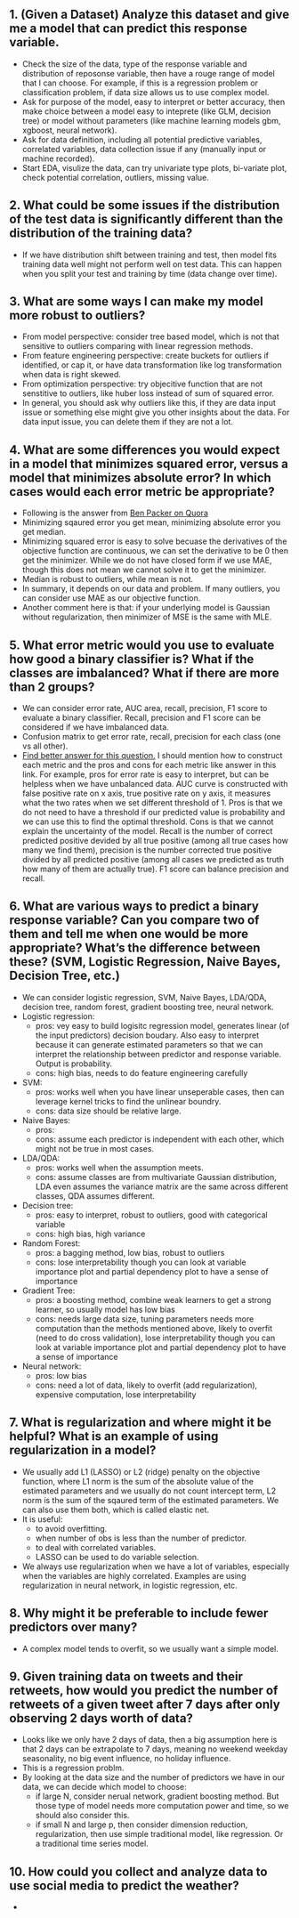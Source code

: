 ## 1. (Given a Dataset) Analyze this dataset and give me a model that can predict this response variable.
* Check the size of the data, type of the response variable and distribution of reposonse variable, then have a rouge range of model that I can choose. For example, if this is a regression problem or classification problem, if data size allows us to use complex model.
* Ask for purpose of the model, easy to interpret or better accuracy, then make choice between a model easy to inteprete (like GLM, decision tree) or model without parameters (like machine learning models gbm, xgboost, neural network).
* Ask for data definition, including all potential predictive variables, correlated variables, data collection issue if any (manually input or machine recorded).
* Start EDA, visulize the data, can try univariate type plots, bi-variate plot, check potential correlation, outliers, missing value.

## 2. What could be some issues if the distribution of the test data is significantly different than the distribution of the training data?
* If we have distribution shift between training and test, then model fits training data well might not perform well on test data. This can happen when you split your test and training by time (data change over time).

## 3. What are some ways I can make my model more robust to outliers?
* From model perspective: consider tree based model, which is not that sensitive to outliers comparing with linear regression methods.
* From feature engineering perspective: create buckets for outliers if identified, or cap it, or have data transformation like log transformation when data is right skewed.
* From optimization perspective: try objecitive function that are not senstitive to outliers, like huber loss instead of sum of squared error.
* In general, you should ask why outliers like this, if they are data input issue or something else might give you other insights about the data. For data input issue, you can delete them if they are not a lot.

## 4. What are some differences you would expect in a model that minimizes squared error, versus a model that minimizes absolute error? In which cases would each error metric be appropriate?
* Following is the answer from [Ben Packer on Quora](https://www.quora.com/How-would-a-model-change-if-we-minimized-absolute-error-instead-of-squared-error-What-about-the-other-way-around)
* Minimizing sqaured error you get mean, minimizing absolute error you get median.
* Minimizing squared error is easy to solve becuase the derivatives of the objective function are continuous, we can set the derivative to be 0 then get the minimizer. While we do not have closed form if we use MAE, though this does not mean we cannot solve it to get the minimizer.
* Median is robust to outliers, while mean is not.
* In summary, it depends on our data and problem. If many outliers, you can consider use MAE as our objective function.
* Another comment here is that: if your underlying model is Gaussian without regularization, then minimizer of MSE is the same with MLE.

## 5. What error metric would you use to evaluate how good a binary classifier is? What if the classes are imbalanced? What if there are more than 2 groups?
* We can consider error rate, AUC area, recall, precision, F1 score to evaluate a binary classifier. Recall, precision and F1 score can be considered if we have imbalanced data.
* Confusion matrix to get error rate, recall, precision for each class (one vs all other).
* [Find better answer for this question.](https://github.com/kojino/120-Data-Science-Interview-Questions/blob/master/predictive-modeling.md#2-what-could-be-some-issues-if-the-distribution-of-the-test-data-is-significantly-different-than-the-distribution-of-the-training-data) I should mention how to construct each metric and the pros and cons for each metric like answer in this link. For example, pros for error rate is easy to interpret, but can be helpless when we have unbalanced data. AUC curve is constructed with false positive rate on x axis, true positive rate on y axis, it measures what the two rates when we set different threshold of 1. Pros is that we do not need to have a threshold if our predicted value is probability and we can use this to find the optimal threshold. Cons is that we cannot explain the uncertainty of the model. Recall is the number of correct predicted positive devided by all true positive (among all true cases how many we find them), precision is the number corrected true positive divided by all predicted positive (among all cases we predicted as truth how many of them are actually true). F1 score can balance precision and recall.

## 6. What are various ways to predict a binary response variable? Can you compare two of them and tell me when one would be more appropriate? What’s the difference between these? (SVM, Logistic Regression, Naive Bayes, Decision Tree, etc.)
* We can consider logistic regression, SVM, Naive Bayes, LDA/QDA, decision tree, random forest, gradient boosting tree, neural network.
* Logistic regression: 
   * pros: vey easy to build logisitc regression model, generates linear (of the input predictors) decision boudary. Also easy to interpret because it can generate estimated parameters so that we can interpret the relationship between predictor and response variable. Output is probability.
   * cons: high bias, needs to do feature engineering carefully
* SVM:
  * pros: works well when you have linear unseperable cases, then can leverage kernel tricks to find the unlinear boundry.
  * cons: data size should be relative large.
* Naive Bayes:
  * pros: 
  * cons: assume each predictor is independent with each other, which might not be true in most cases.
* LDA/QDA:
  * pros: works well when the assumption meets.
  * cons: assume classes are from multivariate Gaussian distribution, LDA even assumes the variance matrix are the same across different classes, QDA assumes different.
* Decision tree:
  * pros: easy to interpret, robust to outliers, good with categorical variable
  * cons: high bias, high variance
* Random Forest:
  * pros: a bagging method, low bias, robust to outliers
  * cons: lose interpretability though you can look at variable importance plot and partial dependency plot to have a sense of importance
* Gradient Tree:
  * pros: a boosting method, combine weak learners to get a strong learner, so usually model has low bias
  * cons: needs large data size, tuning parameters needs more computation than the methods mentioned above, likely to overfit (need to do cross validation), lose interpretability though you can look at variable importance plot and partial dependency plot to have a sense of importance
* Neural network:
  * pros: low bias
  * cons: need a lot of data, likely to overfit (add regularization), expensive computation, lose interpretability

## 7. What is regularization and where might it be helpful? What is an example of using regularization in a model?
* We usually add L1 (LASSO) or L2 (ridge) penalty on the objective function, where L1 norm is the sum of the absolute value of the estimated parameters and we usually do not count intercept term, L2 norm is the sum of the sqaured term of the estimated parameters. We can also use them both, which is called elastic net.
* It is useful:
  * to avoid overfitting.
  * when number of obs is less than the number of predictor.
  * to deal with correlated variables.
  * LASSO can be used to do variable selection.
* We always use regularization when we have a lot of variables, especially when the variables are highly correlated. Examples are using regularization in neural network, in logistic regression, etc.

## 8. Why might it be preferable to include fewer predictors over many?
* A complex model tends to overfit, so we usually want a simple model.

## 9. Given training data on tweets and their retweets, how would you predict the number of retweets of a given tweet after 7 days after only observing 2 days worth of data?
* Looks like we only have 2 days of data, then a big assumption here is that 2 days can be extrapolate to 7 days, meaning no weekend weekday seasonality, no big event influence, no holiday influence.
* This is a regression problm.
* By looking at the data size and the number of predictors we have in our data, we can decide which model to choose:
  * if large N, consider nerual network, gradient boosting method. But those type of model needs more computation power and time, so we should also consider this.
  * if small N and large p, then consider dimension reduction, regularization, then use simple traditional model, like regression. Or a traditional time series model.
  
## 10. How could you collect and analyze data to use social media to predict the weather?
* 
  

 




